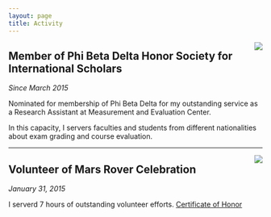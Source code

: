 ```yaml
---
layout: page
title: Activity
---
```

<img align="right" src="http://yiwenshi.com/image/PhiBetaDelta.jpg">

## Member of Phi Beta Delta Honor Society for International Scholars
_Since March 2015_

Nominated for membership of Phi Beta Delta for my outstanding service as a Research Assistant at Measurement and Evaluation Center. 

In this capacity, I servers faculties and students from different nationalities about exam grading and course evaluation.

***
<img align="right" src="http://yiwenshi.com/image/MarsRover.jpg">

## Volunteer of Mars Rover Celebration
_January 31, 2015_

I serverd 7 hours of outstanding volunteer efforts. [Certificate of Honor](/files/2015_MarsRoverJudgeCertificates_Part251.pdf)
